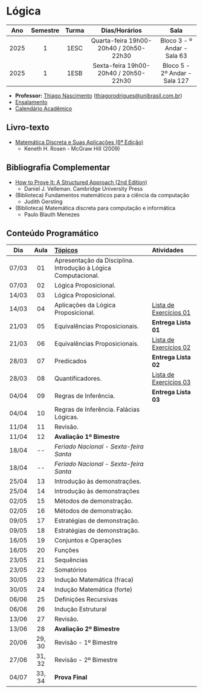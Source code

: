 # Lógica
| Ano      | Semestre | Turma | Dias/Horários | Sala |
| :------: | :------: | :-----: | :---: | :---: | 
| 2025      | 1       | 1ESC | Quarta-feira 19h00-20h40 / 20h50-22h30 | Bloco 3 - º Andar - Sala 63 |
| 2025      | 1       | 1ESB | Sexta-feira 19h00-20h40 / 20h50-22h30 | Bloco 5 - 2º Andar - Sala 127 |

- **Professor:** [Thiago Nascimento](https://sites.google.com/site/nascimenthiago) (thiagorodrigues@unibrasil.com.br)
- [Ensalamento](https://www.unibrasil.com.br/wp-content/uploads/2025/02/ensalamento-noturno-2025-1-revisado.pdf)
- [Calendário Acadêmico](https://www.unibrasil.com.br/wp-content/uploads/2024/12/Calendario-GRADUACAO-PRESENCIAL-2025-UNIBRASIL.pdf)

## Livro-texto
- [Matemática Discreta e Suas Aplicações (6ª Edição)](https://www.amazon.com.br/Matem%C3%A1tica-Discreta-Aplica%C3%A7%C3%B5es-Kenneth-Rosen/dp/8577260364)
    - Keneth H. Rosen - McGraw Hill (2009)

## Bibliografia Complementar
- [How to Prove It: A Structured Approach (2nd Edition)](https://users.metu.edu.tr/serge/courses/111-2011/textbook-math111.pdf)
    - Daniel J. Velleman. Cambridge University Press 
- (Biblioteca) Fundamentos matemáticos para a ciência da computação
    - Judith Gersting
- (Biblioteca) Matemática discreta para computação e informática
    - Paulo Blauth Menezes
      
## Conteúdo Programático
| Dia   | Aula   | [Tópicos](https://github.com/tnas/logica/wiki) | Atividades |
| :----:| :----: | :----     | :----     |
| 07/03 | 01     | Apresentação da Disciplina. Introdução à Lógica Computacional.  |
| 07/03 | 02     | Lógica Proposicional.  |   |
| 14/03 | 03     | Lógica Proposicional. |   |
| 14/03 | 04     | Aplicações da Lógica Proposicional. | [Lista de Exercícios 01](https://github.com/tnas/logica/wiki/Lista-de-Exerc%C3%ADcios-01) |
| 21/03 | 05     | Equivalências Proposicionais. | **Entrega Lista 01** |
| 21/03 | 06     | Equivalências Proposicionais. | [Lista de Exercícios 02](https://github.com/tnas/logica/wiki/Lista-de-Exerc%C3%ADcios-02) |
| 28/03 | 07     | Predicados | **Entrega Lista 02** |
| 28/03 | 08     | Quantificadores. | [Lista de Exercícios 03](https://github.com/tnas/logica/wiki/files/lista_exercicios_03.pdf)  |
| 04/04 | 09     | Regras de Inferência. | **Entrega Lista 03**  |
| 04/04 | 10     | Regras de Inferência. Falácias Lógicas.  |   |
| 11/04 | 11     | Revisão. |   |
| 11/04 | 12     | **Avaliação 1º Bimestre**  |   |
| 18/04 | --     |  _Feriado Nacional - Sexta-feira Santa_   |   |
| 18/04 | --     |  _Feriado Nacional - Sexta-feira Santa_ |   |
| 25/04 | 13     | Introdução às demonstrações.  |   |
| 25/04 | 14     | Introdução às demonstrações |   |
| 02/05 | 15     | Métodos de demonstração. |   |
| 02/05 | 16     | Métodos de demonstração.  |   |
| 09/05 | 17     | Estratégias de demonstração. |   |
| 09/05 | 18     | Estratégias de demonstração.   |   |
| 16/05 | 19     | Conjuntos e Operações |   |
| 16/05 | 20     | Funções |   |
| 23/05 | 21     | Sequências |   |
| 23/05 | 22     | Somatórios |   |
| 30/05 | 23     | Indução Matemática (fraca) |   |
| 30/05 | 24     | Indução Matemática (forte) |   |
| 06/06 | 25     | Definições Recursivas |   |
| 06/06 | 26     | Indução Estrutural |   |
| 13/06 | 27     | Revisão.   |   |
| 13/06 | 28     | **Avaliação 2º Bimestre**  |   |
| 20/06 | 29, 30 | Revisão - 1º Bimestre |   |
| 27/06 | 31, 32 | Revisão - 2º Bimestre |   |
| 04/07 | 33, 34 | **Prova Final** |   |
